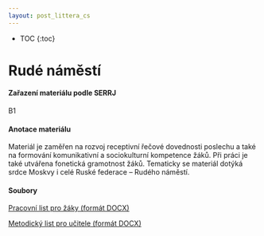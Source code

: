 ```yaml
---
layout: post_littera_cs
---
```

* TOC
{:toc}

# Rudé náměstí

#### Zařazení materiálu podle SERRJ

B1

#### Anotace materiálu

Materiál je zaměřen na rozvoj receptivní řečové dovednosti poslechu a také na formování komunikativní a sociokulturní kompetence žáků. Při práci je také utvářena fonetická gramotnost žáků. Tematicky se materiál dotýká srdce Moskvy i celé Ruské federace – Rudého náměstí.

#### Soubory

[Pracovní list pro žáky (formát DOCX)](/cs/littera/rustina/materialy/zaci/poslech/55_Rude_namesti_Z_B1.docx) 

[Metodický list pro učitele (formát DOCX)](/cs/littera/rustina/materialy/metodika/55_Rude_namesti_metodika.docx)

 